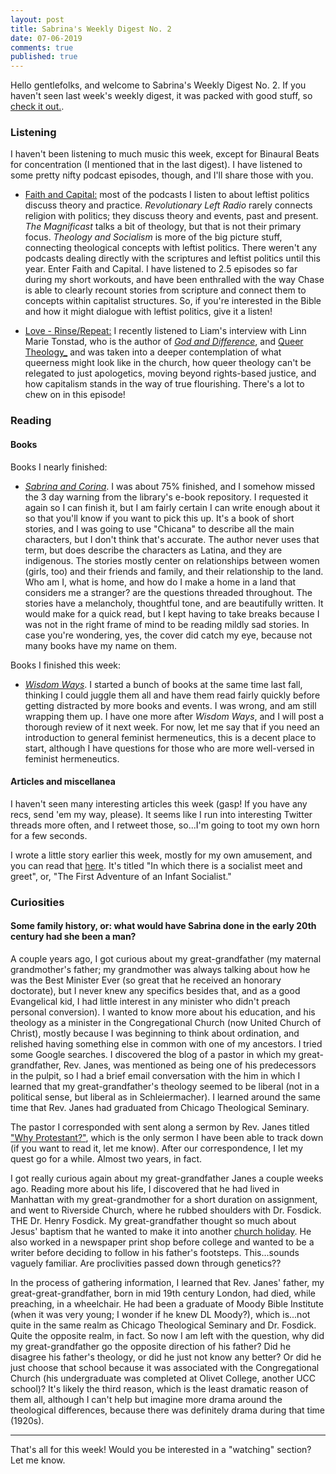 ```yaml
---
layout: post
title: Sabrina's Weekly Digest No. 2
date: 07-06-2019
comments: true
published: true
---
```


Hello gentlefolks, and welcome to Sabrina's Weekly Digest No. 2. If you haven't seen last week's weekly digest, it was packed with good stuff, so [check it out.](https://sdrp.me/2019/05/31/weekly-digest-one).

### Listening

I haven't been listening to much music this week, except for Binaural Beats for concentration (I mentioned that in the last digest). I have listened to some pretty nifty podcast episodes, though, and I'll share those with you.

- [Faith and Capital:](https://www.listennotes.com/podcasts/faith-and-capital-chase-tibbs-lRIUpN-kEOc/) most of the podcasts I listen to about leftist politics discuss theory and practice. _Revolutionary Left Radio_ rarely connects religion with politics; they discuss theory and events, past and present. _The Magnificast_ talks a bit of theology, but that is not their primary focus. _Theology and Socialism_ is more of the big picture stuff, connecting theological concepts with leftist politics. There weren't any podcasts dealing directly with the scriptures and leftist politics until this year. Enter Faith and Capital. I have listened to 2.5 episodes so far during my short workouts, and have been enthralled with the way Chase is able to clearly recount stories from scripture and connect them to concepts within capitalist structures. So, if you're interested in the Bible and how it might dialogue with leftist politics, give it a listen!

- [Love - Rinse/Repeat:](http://www.loverinserepeat.com/podcast) I recently listened to Liam's interview with Linn Marie Tonstad, who is the author of [_God and Difference_](https://g.co/kgs/d9Avrh), and [Queer Theology_](https://g.co/kgs/fKBxoB) and was taken into a deeper contemplation of what queerness might look like in the church, how queer theology can't be relegated to just apologetics, moving beyond rights-based justice, and how capitalism stands in the way of true flourishing. There's a lot to chew on in this episode!


### Reading

#### Books

Books I nearly finished:

- [_Sabrina and Corina_](https://www.kalifajardoanstine.com/). I was about 75% finished, and I somehow missed the 3 day warning from the library's e-book repository. I requested it again so I can finish it, but I am fairly certain I can write enough about it so that you'll know if you want to pick this up. It's a book of short stories, and I was going to use "Chicana" to describe all the main characters, but I don't think that's accurate. The author never uses that term, but does describe the characters as Latina, and they are indigenous. The stories mostly center on relationships between women (girls, too) and their friends and family, and their relationship to the land. Who am I, what is home, and how do I make a home in a land that considers me a stranger? are the questions threaded throughout. The stories have a melancholy, thoughtful tone, and are beautifully written. It would make for a quick read, but I kept having to take breaks because I was not in the right frame of mind to be reading mildly sad stories. In case you're wondering, yes, the cover did catch my eye, because not many books have my name on them.

Books I finished this week:
- [_Wisdom Ways_](https://g.co/kgs/FMBGrD). I started a bunch of books at the same time last fall, thinking I could juggle them all and have them read fairly quickly before getting distracted by more books and events. I was wrong, and am still wrapping them up. I have one more after _Wisdom Ways_, and I will post a thorough review of it next week. For now, let me say that if you need an introduction to general feminist hermeneutics, this is a decent place to start, although I have questions for those who are more well-versed in feminist hermeneutics.


#### Articles and miscellanea

I haven't seen many interesting articles this week (gasp! If you have any recs, send 'em my way, please). It seems like I run into interesting Twitter threads more often, and I retweet those, so...I'm going to toot my own horn for a few seconds.

I wrote a little story earlier this week, mostly for my own amusement, and you can read that [here](https://sdrp.me/2019/06/04/sabrina-meets-seattle-socialist/). It's titled "In which there is a socialist meet and greet", or, "The First Adventure of an Infant Socialist."

### Curiosities

#### Some family history, or: what would have Sabrina done in the early 20th century had she been a man?
A couple years ago, I got curious about my great-grandfather (my maternal grandmother's father; my grandmother was always talking about how he was the Best Minister Ever (so great that he received an honorary doctorate), but I never knew any specifics besides that, and as a good Evangelical kid, I had little interest in any minister who didn't preach personal conversion). I wanted to know more about his education, and his theology as a minister in the Congregational Church (now United Church of Christ), mostly because I was beginning to think about ordination, and relished having something else in common with one of my ancestors. I tried some Google searches. I discovered the blog of a pastor in which my great-grandfather, Rev. Janes, was mentioned as being one of his predecessors in the pulpit, so I had a brief email conversation with the him in which I learned that my great-grandfather's theology seemed to be liberal (not in a political sense, but liberal as in Schleiermacher). I learned around the same time that Rev. Janes had graduated from Chicago Theological Seminary.

The pastor I corresponded with sent along a sermon by Rev. Janes titled ["Why Protestant?"](https://firstcentral.org/feed-your-spirit/sermons/equal-liberty-conscience/), which is the only sermon I have been able to track down (if you want to read it, let me know). After our correspondence, I let my quest go for a while. Almost two years, in fact.

I got really curious again about my great-grandfather Janes a couple weeks ago. Reading more about his life, I discovered that he had lived in Manhattan with my great-grandmother for a short duration on assignment, and went to Riverside Church, where he rubbed shoulders with Dr. Fosdick. THE Dr. Henry Fosdick. My great-grandfather thought so much about Jesus' baptism that he wanted to make it into another [church holiday](https://blog.myquest-escottjones.com/2019/02/our-truth.html). He also worked in a newspaper print shop before college and wanted to be a writer before deciding to follow in his father's footsteps. This...sounds vaguely familiar. Are proclivities passed down through genetics??

In the process of gathering information, I learned that Rev. Janes' father, my great-great-grandfather, born in mid 19th century London, had died, while preaching, in a wheelchair. He had been a graduate of Moody Bible Institute (when it was very young; I wonder if he knew DL Moody?), which is...not quite in the same realm as Chicago Theological Seminary and Dr. Fosdick. Quite the opposite realm, in fact. So now I am left with the question, why did my great-grandfather go the opposite direction of his father? Did he disagree his father's theology, or did he just not know any better? Or did he just choose that school because it was associated with the Congregational Church (his undergraduate was completed at Olivet College, another UCC school)? It's likely the third reason, which is the least dramatic reason of them all, although I can't help but imagine more drama around the theological differences, because there was definitely drama during that time (1920s).

____
That's all for this week! Would you be interested in a "watching" section? Let me know.
